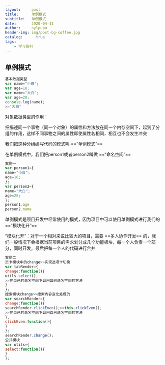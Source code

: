```yaml
---
layout:     post
title:      单例模式
subtitle:   单例模式
date:       2020-04-11
author:     nylpupu
header-img: img/post-bg-coffee.jpg
catalog: 	  true
tags:
    - 学习资料
---
```


## 单例模式

```javascript
基本数据类型
var name="小白";
var age=18;
var name="大白";
var age=28;
console.log(name);
>>"大白"
```
对象数据类型的作用：

把描述同一个事物（同一个对象）的属性和方法放在同一个内存空间下，起到了分组的作用，这样不同事物之间的属性即使属性名相同，相互也不会发生冲突

我们把这种分组编写代码的模式叫 ==“单例模式”==

在单例模式中，我们把person1或者person2叫做 ==“命名空间”==

```javascript
案例一
var person1={
name="小白";
age=18;
};
var person2={
name="大白";
age=28;
};
person1.age
person2.name
```
单例模式是项目开发中经常使用的模式，因为项目中可以使用单例模式进行我们的 ==“模块化开”==

“模块化开”：对于一个相对来说比较大的项目，需要 ==多人协作开发== 的，我们一般情况下会根据当前项目的需求划分成几个功能板块，每一个人负责一个部分，同时开发，最后把每一个人的代码进行合并

```javascript
案例二
页卡模块中的change>>实现选项卡切换
var tabRender={
change:function(){
utils.select();
>>在自己的命名空间下调用其他命名空间的方法
}
};
搜索模块change>>搜索内容变化处理的
var searchRender={
change:function(){
searchRender.clickEven();>>this.clickEven();
>>在自己的命名空间下调用自己命名空间的方法
},
clickEven:function(){
}
};
searchRender.change();
公共模块
var utils={
select:function(){
}
};
```
